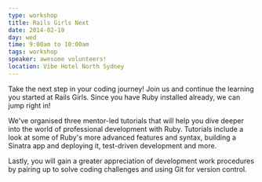 ```yaml
---
type: workshop
title: Rails Girls Next
date: 2014-02-19
day: wed
time: 9:00am to 10:00am
tags: workshop
speaker: awesome volunteers!
location: Vibe Hotel North Sydney
---
```


Take the next step in your coding journey!
Join us and continue the learning you started at Rails Girls. Since you have Ruby installed already, we can jump right in!

We've organised three mentor-led tutorials that will help you dive deeper into the world of professional development with Ruby. Tutorials include a look at some of Ruby's more advanced features and syntax, building a Sinatra app and deploying it, test-driven development and more.

Lastly, you will gain a greater appreciation of development work procedures by pairing up to solve coding challenges and using Git for version control.